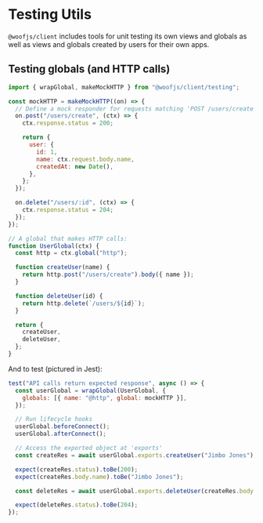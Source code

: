 # Testing Utils

`@woofjs/client` includes tools for unit testing its own views and globals as well as views and globals created by users
for their own apps.

## Testing globals (and HTTP calls)

```js
import { wrapGlobal, makeMockHTTP } from "@woofjs/client/testing";

const mockHTTP = makeMockHTTP((on) => {
  // Define a mock responder for requests matching 'POST /users/create'
  on.post("/users/create", (ctx) => {
    ctx.response.status = 200;

    return {
      user: {
        id: 1,
        name: ctx.request.body.name,
        createdAt: new Date(),
      },
    };
  });

  on.delete("/users/:id", (ctx) => {
    ctx.response.status = 204;
  });
});

// A global that makes HTTP calls:
function UserGlobal(ctx) {
  const http = ctx.global("http");

  function createUser(name) {
    return http.post("/users/create").body({ name });
  }

  function deleteUser(id) {
    return http.delete(`/users/${id}`);
  }

  return {
    createUser,
    deleteUser,
  };
}
```

And to test (pictured in Jest):

```js
test("API calls return expected response", async () => {
  const userGlobal = wrapGlobal(UserGlobal, {
    globals: [{ name: "@http", global: mockHTTP }],
  });

  // Run lifecycle hooks
  userGlobal.beforeConnect();
  userGlobal.afterConnect();

  // Access the exported object at 'exports'
  const createRes = await userGlobal.exports.createUser("Jimbo Jones");

  expect(createRes.status).toBe(200);
  expect(createRes.body.name).toBe("Jimbo Jones");

  const deleteRes = await userGlobal.exports.deleteUser(createRes.body.user.id);

  expect(deleteRes.status).toBe(204);
});
```
